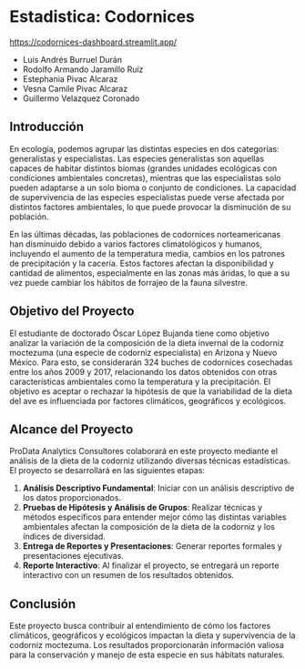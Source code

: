 # Estadistica: Codornices

https://codornices-dashboard.streamlit.app/

- Luís Andrés Burruel Durán
- Rodolfo Armando Jaramillo Ruíz
- Estephania Pivac Alcaraz
- Vesna Camile Pivac Alcaraz
- Guillermo Velazquez Coronado

## Introducción

En ecología, podemos agrupar las distintas especies en dos categorías: generalistas y especialistas. Las especies generalistas son aquellas capaces de habitar distintos biomas (grandes unidades ecológicas con condiciones ambientales concretas), mientras que las especialistas solo pueden adaptarse a un solo bioma o conjunto de condiciones. La capacidad de supervivencia de las especies especialistas puede verse afectada por distintos factores ambientales, lo que puede provocar la disminución de su población.

En las últimas décadas, las poblaciones de codornices norteamericanas han disminuido debido a varios factores climatológicos y humanos, incluyendo el aumento de la temperatura media, cambios en los patrones de precipitación y la cacería. Estos factores afectan la disponibilidad y cantidad de alimentos, especialmente en las zonas más áridas, lo que a su vez puede cambiar los hábitos de forrajeo de la fauna silvestre.

## Objetivo del Proyecto

El estudiante de doctorado Óscar López Bujanda tiene como objetivo analizar la variación de la composición de la dieta invernal de la codorniz moctezuma (una especie de codorniz especialista) en Arizona y Nuevo México. Para esto, se considerarán 324 buches de codornices cosechadas entre los años 2009 y 2017, relacionando los datos obtenidos con otras características ambientales como la temperatura y la precipitación. El objetivo es aceptar o rechazar la hipótesis de que la variabilidad de la dieta del ave es influenciada por factores climáticos, geográficos y ecológicos.

## Alcance del Proyecto

ProData Analytics Consultores colaborará en este proyecto mediante el análisis de la dieta de la codorniz utilizando diversas técnicas estadísticas. El proyecto se desarrollará en las siguientes etapas:

1. **Análisis Descriptivo Fundamental**: Iniciar con un análisis descriptivo de los datos proporcionados.
2. **Pruebas de Hipótesis y Análisis de Grupos**: Realizar técnicas y métodos específicos para entender mejor cómo las distintas variables ambientales afectan la composición de la dieta de la codorniz y los índices de diversidad.
3. **Entrega de Reportes y Presentaciones**: Generar reportes formales y presentaciones ejecutivas.
4. **Reporte Interactivo**: Al finalizar el proyecto, se entregará un reporte interactivo con un resumen de los resultados obtenidos.

## Conclusión

Este proyecto busca contribuir al entendimiento de cómo los factores climáticos, geográficos y ecológicos impactan la dieta y supervivencia de la codorniz moctezuma. Los resultados proporcionarán información valiosa para la conservación y manejo de esta especie en sus hábitats naturales.

